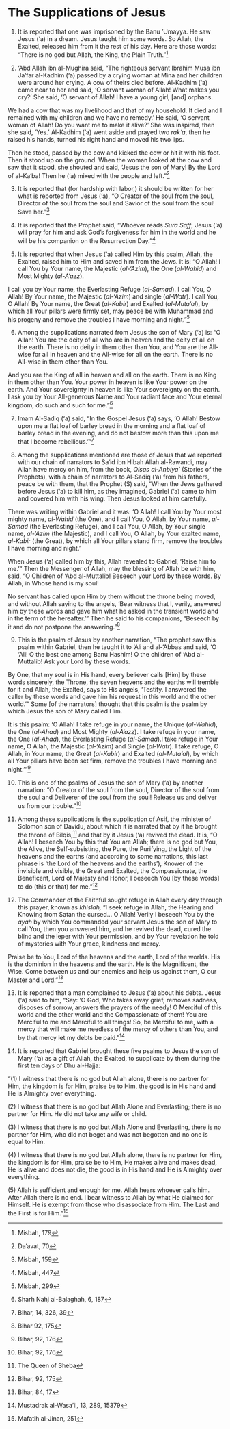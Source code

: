 The Supplications of Jesus
==========================

1. It is reported that one was imprisoned by the Banu ’Umayya. He saw
Jesus (‘a) in a dream. Jesus taught him some words. So Allah, the
Exalted, released him from it the rest of his day. Here are those words:
“There is no god but Allah, the King, the Plain Truth.”[^1]

2. ‘Abd Allah ibn al-Mughira said, “The righteous servant Ibrahim Musa
ibn Ja‘far al-Kadhim (‘a) passed by a crying woman at Mina and her
children were around her crying. A cow of theirs died before. Al-Kadhim
(‘a) came near to her and said, ‘O servant woman of Allah! What makes
you cry?’ She said, ‘O servant of Allah! I have a young girl, [and]
orphans.

We had a cow that was my livelihood and that of my household. It died
and I remained with my children and we have no remedy.’ He said, ‘O
servant woman of Allah! Do you want me to make it alive?’ She was
inspired, then she said, ‘Yes.’ Al-Kadhim (‘a) went aside and prayed two
*rak‘a*, then he raised his hands, turned his right hand and moved his
two lips.

Then he stood, passed by the cow and kicked the cow or hit it with his
foot. Then it stood up on the ground. When the woman looked at the cow
and saw that it stood, she shouted and said, ‘Jesus the son of Mary! By
the Lord of al-Ka‘ba! Then he (‘a) mixed with the people and left.”[^2]

3. It is reported that (for hardship with labor,) it should be written
for her what is reported from Jesus (‘a), “O Creator of the soul from
the soul, Director of the soul from the soul and Savior of the soul from
the soul! Save her.”[^3]

4. It is reported that the Prophet said, “Whoever reads *Sura Saff*,
Jesus (‘a) will pray for him and ask God’s forgiveness for him in the
world and he will be his companion on the Resurrection Day.”[^4]

5. It is reported that when Jesus (‘a) called Him by this psalm, Allah,
the Exalted, raised him to Him and saved him from the Jews. It is: “O
Allah! I call You by Your name, the Majestic (*al-‘Azim*), the One
(*al-Wahid*) and Most Mighty (*al-A‘azz*).

I call you by Your name, the Everlasting Refuge (*al-Samad*). I call
You, O Allah! By Your name, the Majestic (*al-‘Azim*) and single
(*al-Watr*). I call You, O Allah! By Your name, the Great (*al-Kabir*)
and Exalted (*al-Muta‘al*), by which all Your pillars were firmly set,
may peace be with Muhammad and his progeny and remove the troubles I
have morning and night.”[^5]

6. Among the supplications narrated from Jesus the son of Mary (‘a) is:
“O Allah! You are the deity of all who are in heaven and the deity of
all on the earth. There is no deity in them other than You, and You are
the All-wise for all in heaven and the All-wise for all on the earth.
There is no All-wise in them other than You.

And you are the King of all in heaven and all on the earth. There is no
King in them other than You. Your power in heaven is like Your power on
the earth. And Your sovereignty in heaven is like Your sovereignty on
the earth. I ask you by Your All-generous Name and Your radiant face and
Your eternal kingdom, do such and such for me.”[^6]

7. Imam Al-Sadiq (‘a) said, “In the Gospel Jesus (‘a) says, ‘O Allah!
Bestow upon me a flat loaf of barley bread in the morning and a flat
loaf of barley bread in the evening, and do not bestow more than this
upon me that I become rebellious.’”[^7]

8. Among the supplications mentioned are those of Jesus that we reported
with our chain of narrators to Sa‘id ibn Hibah Allah al-Rawandi, may
Allah have mercy on him, from the book, *Qisas al-Anbiya’* (Stories of
the Prophets), with a chain of narrators to Al-Sadiq (‘a) from his
fathers, peace be with them, that the Prophet (S) said, “When the Jews
gathered before Jesus (‘a) to kill him, as they imagined, Gabriel (‘a)
came to him and covered him with his wing. Then Jesus looked at him
carefully.

There was writing within Gabriel and it was: ‘O Allah! I call You by
Your most mighty name, *al-Wahid* (the One), and I call You, O Allah, by
Your name, *al-Samad* (the Everlasting Refuge), and I call You, O Allah,
by Your single name, *al-‘Azim* (the Majestic), and I call You, O Allah,
by Your exalted name, *al-Kabir* (the Great), by which all Your pillars
stand firm, remove the troubles I have morning and night.’

When Jesus (‘a) called him by this, Allah revealed to Gabriel, ‘Raise
him to me.’” Then the Messenger of Allah, may the blessing of Allah be
with him, said, “O Children of ‘Abd al-Muttalib! Beseech your Lord by
these words. By Allah, in Whose hand is my soul!

No servant has called upon Him by them without the throne being moved,
and without Allah saying to the angels, ‘Bear witness that I, verily,
answered him by these words and gave him what he asked in the transient
world and in the term of the hereafter.’” Then he said to his
companions, “Beseech by it and do not postpone the answering.”[^8]

9. This is the psalm of Jesus by another narration, “The prophet saw
this psalm within Gabriel, then he taught it to ‘Ali and al-‘Abbas and
said, ‘O ‘Ali! O the best one among Banu Hashim! O the children of ‘Abd
al-Muttalib! Ask your Lord by these words.

By One, that my soul is in His hand, every believer calls [Him] by these
words sincerely, the Throne, the seven heavens and the earths will
tremble for it and Allah, the Exalted, says to His angels, ‘Testify. I
answered the caller by these words and gave him his request in this
world and the other world.’” Some [of the narrators] thought that this
psalm is the psalm by which Jesus the son of Mary called Him.

It is this psalm: ‘O Allah! I take refuge in your name, the Unique
(*al-Wahid*), the One (*al-Ahad*) and Most Mighty (*al-A‘azz*). I take
refuge in your name, the One (*al-Ahad*), the Everlasting Refuge
(*al-Samad*).I take refuge in Your name, O Allah, the Majestic
(*al-‘Azim*) and Single (*al-Watr*). I take refuge, O Allah, in Your
name, the Great (*al-Kabir*) and Exalted (*al-Muta‘al*), by which all
Your pillars have been set firm, remove the troubles I have morning and
night.’”[^9]

10. This is one of the psalms of Jesus the son of Mary (‘a) by another
narration: “O Creator of the soul from the soul, Director of the soul
from the soul and Deliverer of the soul from the soul! Release us and
deliver us from our trouble.”[^10]

11. Among these supplications is the supplication of Asif, the minister
of Solomon son of Davidu, about which it is narrated that by it he
brought the throne of Bilqis,[^11] and that by it Jesus (‘a) revived the
dead. It is, “O Allah! I beseech You by this that You are Allah; there
is no god but You, the Alive, the Self-subsisting, the Pure, the
Purifying, the Light of the heavens and the earths (and according to
some narrations, this last phrase is ‘the Lord of the heavens and the
earths’), Knower of the invisible and visible, the Great and Exalted,
the Compassionate, the Beneficent, Lord of Majesty and Honor, I beseech
You [by these words] to do (this or that) for me.”[^12]

12. The Commander of the Faithful sought refuge in Allah every day
through this prayer, known as *khislah,* “I seek refuge in Allah, the
Hearing and Knowing from Satan the cursed… O Allah! Verily I beseech You
by the *ayah* by which You commanded your servant Jesus the son of Mary
to call You, then you answered him, and he revived the dead, cured the
blind and the leper with Your permission, and by Your revelation he told
of mysteries with Your grace, kindness and mercy.

Praise be to You, Lord of the heavens and the earth, Lord of the worlds.
His is the dominion in the heavens and the earth. He is the Magnificent,
the Wise. Come between us and our enemies and help us against them, O
our Master and Lord.”[^13]

13. It is reported that a man complained to Jesus (‘a) about his debts.
Jesus (‘a) said to him, “Say: ‘O God, Who takes away grief, removes
sadness, disposes of sorrow, answers the prayers of the needy! O
Merciful of this world and the other world and the Compassionate of
them! You are Merciful to me and Merciful to all things! So, be Merciful
to me, with a mercy that will make me needless of the mercy of others
than You, and by that mercy let my debts be paid.”[^14]

14. It is reported that Gabriel brought these five psalms to Jesus the
son of Mary (‘a) as a gift of Allah, the Exalted, to supplicate by them
during the first ten days of Dhu al-Hajja:

“(1) I witness that there is no god but Allah alone, there is no partner
for Him, the kingdom is for Him, praise be to Him, the good is in His
hand and He is Almighty over everything.

(2) I witness that there is no god but Allah Alone and Everlasting;
there is no partner for Him. He did not take any wife or child.

(3) I witness that there is no god but Allah Alone and Everlasting,
there is no partner for Him, who did not beget and was not begotten and
no one is equal to Him.

(4) I witness that there is no god but Allah alone, there is no partner
for Him, the kingdom is for Him, praise be to Him, He makes alive and
makes dead, He is alive and does not die, the good is in His hand and He
is Almighty over everything.

(5) Allah is sufficient and enough for me. Allah hears whoever calls
him. After Allah there is no end. I bear witness to Allah by what He
claimed for Himself. He is exempt from those who disassociate from Him.
The Last and the First is for Him.”[^15]

[^1]: Misbah, 179

[^2]: Da‘avat, 70

[^3]: Misbah, 159

[^4]: Misbah, 447

[^5]: Misbah, 299

[^6]: Sharh Nahj al-Balaghah, 6, 187

[^7]: Bihar, 14, 326, 39

[^8]: Bihar 92, 175

[^9]: Bihar, 92, 176

[^10]: Bihar, 92, 176

[^11]: The Queen of Sheba

[^12]: Bihar, 92, 175

[^13]: Bihar, 84, 17

[^14]: Mustadrak al-Wasa’il, 13, 289, 15379

[^15]: Mafatih al-Jinan, 251


